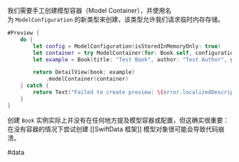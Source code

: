我们需要手工创建模型容器（Model Container），并使用名为 `ModelConfiguration` 的新类型来创建，该类型允许我们请求临时内存存储。

```swift
#Preview {
    do {
        let config = ModelConfiguration(isStoredInMemoryOnly: true)
        let container = try ModelContainer(for: Book.self, configurations: config)
        let example = Book(title: "Test Book", author: "Test Author", genre: "Fantasy", review: "This was a great book; I really enjoyed it.", rating: 4)

        return DetailView(book: example)
            .modelContainer(container)
    } catch {
        return Text("Failed to create preview: \(error.localizedDescription)")
    }
}
```

创建 `Book` 实例实际上并没有在任何地方提及模型容器或配置，但这确实很重要：在没有容器的情况下尝试创建 [[SwiftData 框架]] 模型对象很可能会导致代码崩溃。

#data 